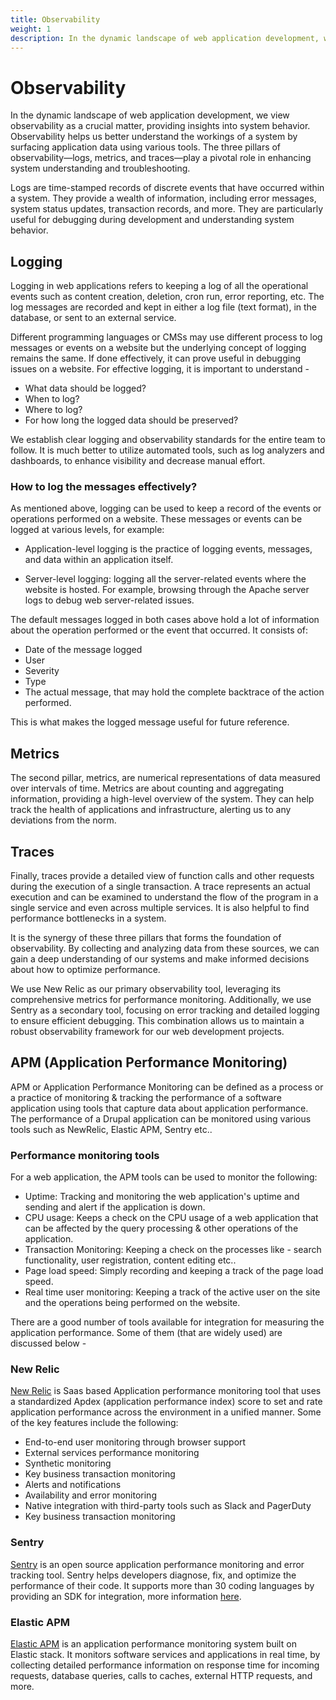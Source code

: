 ```yaml
---
title: Observability
weight: 1
description: In the dynamic landscape of web application development, we view observability as a crucial matter, providing insights into system behavior. Observability helps us better understand the workings of a system by surfacing application data using various tools. The three pillars of observability—logs, metrics, and traces—play a pivotal role in enhancing system understanding and troubleshooting.
---
```


# Observability

In the dynamic landscape of web application development, we view observability as a crucial matter, providing insights into system behavior. Observability helps us better understand the workings of a system by surfacing application data using various tools. The three pillars of observability—logs, metrics, and traces—play a pivotal role in enhancing system understanding and troubleshooting.

Logs are time-stamped records of discrete events that have occurred within a system. They provide a wealth of information, including error messages, system status updates, transaction records, and more. They are particularly useful for debugging during development and understanding system behavior.

## Logging

Logging in web applications refers to keeping a log of all the operational events such as content creation, deletion, cron run, error reporting, etc. The log messages are recorded and kept in either a log file (text format), in the database, or sent to an external service.

Different programming languages or CMSs may use different process to log messages or events on a website but the underlying concept of logging remains the same. If done effectively, it can prove useful in debugging issues on a website. For effective logging, it is important to understand -

- What data should be logged?
- When to log?
- Where to log?
- For how long the logged data should be preserved?

We establish clear logging and observability standards for the entire team to follow. It is much better to utilize automated tools, such as log analyzers and dashboards, to enhance visibility and decrease manual effort.

### How to log the messages effectively?

As mentioned above, logging can be used to keep a record of the events or operations performed on a website. These messages or events can be logged at various levels, for example:

- Application-level logging is the practice of logging events, messages, and data within an application itself.

- Server-level logging: logging all the server-related events where the website is hosted. For example, browsing through the Apache server logs to debug web server-related issues.

The default messages logged in both cases above hold a lot of information about the operation performed or the event that occurred. It consists of:

- Date of the message logged
- User
- Severity
- Type
- The actual message, that may hold the complete backtrace of the action performed.

This is what makes the logged message useful for future reference.

## Metrics

The second pillar, metrics, are numerical representations of data measured over intervals of time. Metrics are about counting and aggregating information, providing a high-level overview of the system. They can help track the health of applications and infrastructure, alerting us to any deviations from the norm.

## Traces

Finally, traces provide a detailed view of function calls and other requests during the execution of a single transaction. A trace represents an actual execution and can be examined to understand the flow of the program in a single service and even across multiple services. It is also helpful to find performance bottlenecks in a system.

It is the synergy of these three pillars that forms the foundation of observability. By collecting and analyzing data from these sources, we can gain a deep understanding of our systems and make informed decisions about how to optimize performance.

We use New Relic as our primary observability tool, leveraging its comprehensive metrics for performance monitoring. Additionally, we use Sentry as a secondary tool, focusing on error tracking and detailed logging to ensure efficient debugging. This combination allows us to maintain a robust observability framework for our web development projects.

## APM (Application Performance Monitoring)

APM or Application Performance Monitoring can be defined as a process or a practice of monitoring & tracking the performance of a software application using tools that capture data about application performance. The performance of a Drupal application can be monitored using various tools such as NewRelic, Elastic APM, Sentry etc..

### Performance monitoring tools

For a web application, the APM tools can be used to monitor the following:

- Uptime: Tracking and monitoring the web application's uptime and sending and alert if the application is down.
- CPU usage: Keeps a check on the CPU usage of a web application that can be affected by the query processing & other operations of the application.
- Transaction Monitoring: Keeping a check on the processes like - search functionality, user registration, content editing etc..
- Page load speed: Simply recording and keeping a track of the page load speed.
- Real time user monitoring: Keeping a track of the active user on the site and the operations being performed on the website.

There are a good number of tools available for integration for measuring the application performance. Some of them (that are widely used) are discussed below -

### New Relic

[New Relic](https://newrelic.com/) is Saas based Application performance monitoring tool that uses a standardized Apdex (application performance index) score to set and rate application performance across the environment in a unified manner. Some of the key features include the following:

- End-to-end user monitoring through browser support
- External services performance monitoring
- Synthetic monitoring
- Key business transaction monitoring
- Alerts and notifications
- Availability and error monitoring
- Native integration with third-party tools such as Slack and PagerDuty
- Key business transaction monitoring

### Sentry

[Sentry](https://sentry.io/about/) is an open source application performance monitoring and error tracking tool. Sentry helps developers diagnose, fix, and optimize the performance of their code. It supports more than 30 coding languages by providing an SDK for integration, more information [here](https://docs.sentry.io/).

### Elastic APM

[Elastic APM](https://www.elastic.co/observability/application-performance-monitoring) is an application performance monitoring system built on Elastic stack. It monitors software services and applications in real time, by collecting detailed performance information on response time for incoming requests, database queries, calls to caches, external HTTP requests, and more.
